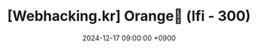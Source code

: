 ---
title: ["[Webhacking.kr] Orange🍊 (lfi - 300)"]
date: 2024-12-17 09:00:00 +0900
categories: [writeup, webhacking.kr]
tags: [web, lfi, ssrf, rfc, parse_url]
---